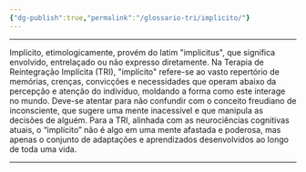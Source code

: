 ```yaml
---
{"dg-publish":true,"permalink":"/glossario-tri/implicito/"}
---
```


---



Implícito, etimologicamente, provém do latim "implicitus", que significa envolvido, entrelaçado ou não expresso diretamente. Na Terapia de Reintegração Implícita (TRI), "implícito" refere-se ao vasto repertório de memórias, crenças, convicções e necessidades que operam abaixo da percepção e atenção do indivíduo, moldando a forma como este interage no mundo. Deve-se atentar para não confundir com o conceito freudiano de inconsciente, que sugere uma mente inacessível e que manipula as decisões de alguém. Para a TRI, alinhada com as neurociências cognitivas atuais, o “implícito” não é algo em uma mente afastada e poderosa, mas apenas o conjunto de adaptações e aprendizados desenvolvidos ao longo de toda uma vida.

----



